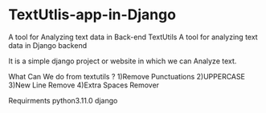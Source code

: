 # TextUtlis-app-in-Django
A tool for Analyzing  text data in Back-end
TextUtils
A tool for analyzing text data in Django  backend

It is a simple django project or website in which we can Analyze text.

What Can We do from textutils ?
1)Remove Punctuations
2)UPPERCASE
3)New Line Remove
4)Extra Spaces Remover

Requirments
python3.11.0
django
